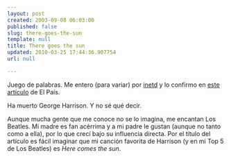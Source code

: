 ```yaml
---
layout: post
created: 2003-09-08 06:03:00
published: false
slug: there-goes-the-sun
template: null
title: There goes the sun
updated: 2010-03-25 17:44:36.907754
url: null

---
```


Juego de palabras. Me entero (para variar) por <a href='http://www.lifefromthenet.com'>inetd</a> y lo confirmo en <a href='http://www.elpais.es/articulo.html?d_date=20011130&xref=20011130elpepucul_1&type=Tes&anor=elpepupor'>este art&iacute;culo</a> de El Pa&iacute;s.

Ha muerto George Harrison. Y no s&eacute; qu&eacute; decir.

Aunque mucha gente que me conoce no se lo imagina, me encantan Los Beatles. Mi madre es fan ac&eacute;rrima y a mi padre le gustan (aunque no tanto como a ella), por lo que crec&iacute; bajo su influencia directa. Por el t&iacute;tulo del art&iacute;culo es f&aacute;cil imaginar que mi canci&oacute;n favorita de Harrison (y en mi Top 5 de Los Beatles) es <i>Here comes the sun</i>.


